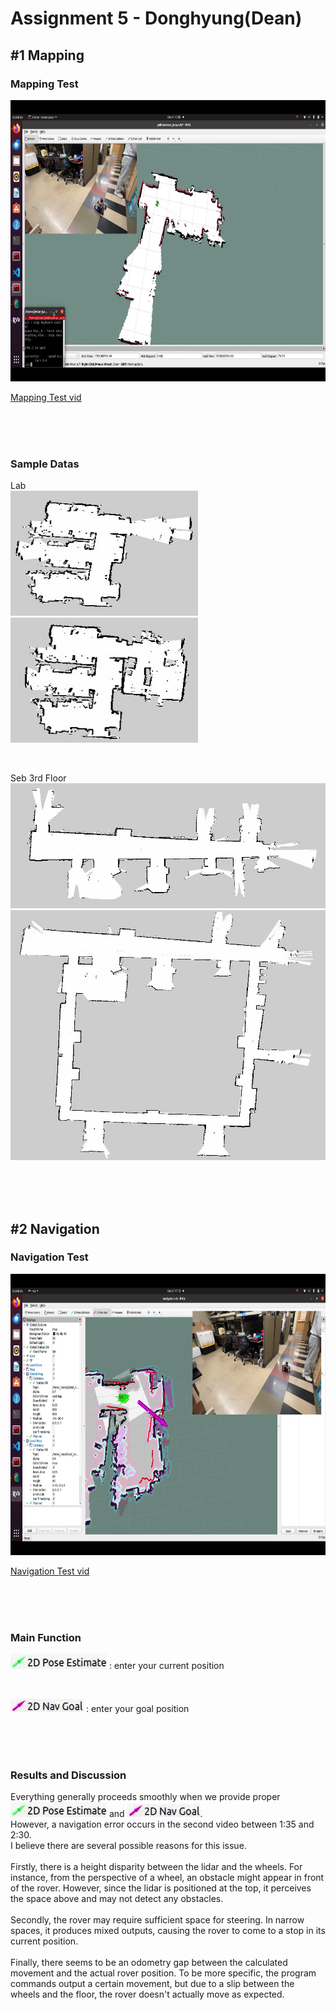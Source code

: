 # Assignment 5 - Donghyung(Dean)

## #1 Mapping
### Mapping Test  
<img src="./images/mapping.png" width="700" height="450"/>

[Mapping Test vid](https://youtu.be/trhHgOyOMUs)

<br/><br/><br/>

### Sample Datas  
Lab  
<img src="./images/1.jpg" width="300" height="200"/><img src="./images/2.jpg" width="300" height="200"/>

<br/>

Seb 3rd Floor  
<img src="./images/3.jpg" width="600" height="200"/>  
<img src="./images/4.jpg" width="600" height="400"/>  

<br/><br/><br/>

## #2 Navigation

### Navigation Test  
<img src="./images/navigation.png" width="700" height="450"/>

[Navigation Test vid](https://youtu.be/-R1TFmbU0J0)

<br/><br/><br/>

### Main Function
<img src="./images/5.png"/> : enter your current position

<br/>

<img src="./images/6.png"/> : enter your goal position

<br/><br/><br/>

### Results and Discussion
Everything generally proceeds smoothly when we provide proper <img src="./images/5.png"/> and <img src="./images/6.png"/>.  
However, a navigation error occurs in the second video between 1:35 and 2:30.  
I believe there are several possible reasons for this issue.  
<br/>
Firstly, there is a height disparity between the lidar and the wheels. For instance, from the perspective of a wheel, an obstacle might appear in front of the rover. However, since the lidar is positioned at the top, it perceives the space above and may not detect any obstacles.  
<br/>
Secondly, the rover may require sufficient space for steering. In narrow spaces, it produces mixed outputs, causing the rover to come to a stop in its current position.  
<br/>
Finally, there seems to be an odometry gap between the calculated movement and the actual rover position. To be more specific, the program commands output a certain movement, but due to a slip between the wheels and the floor, the rover doesn't actually move as expected.  

<br/><br/>
